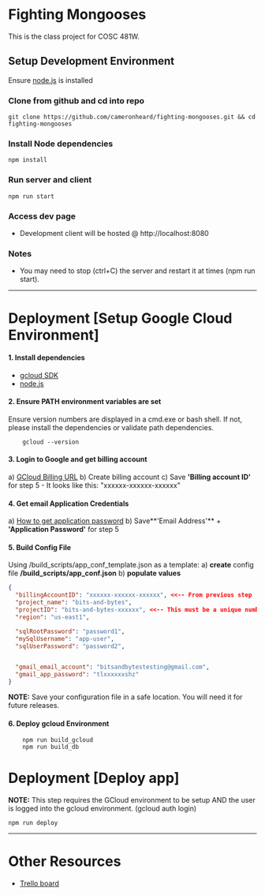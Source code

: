 # Fighting Mongooses

This is the class project for COSC 481W.

## Setup Development Environment

Ensure [node.js](https://nodejs.org/en/) is installed

### Clone from github and cd into repo
```
git clone https://github.com/cameronheard/fighting-mongooses.git && cd fighting-mongooses
```
### Install Node dependencies
```
npm install
```

### Run server and client
```
npm run start
```

### Access dev page
- Development client will be hosted @ http://localhost:8080

### Notes
- You may need to stop (ctrl+C) the server and restart it at times (npm run start).

---

# Deployment [Setup Google Cloud Environment]

#### 1. Install dependencies
- [gcloud SDK](https://cloud.google.com/sdk/install)
- [node.js](https://nodejs.org/en/)

#### 2. Ensure PATH environment variables are set
Ensure version numbers are displayed in a cmd.exe or bash shell. If not, please install the dependencies or validate path dependencies.
```
    gcloud --version
```

#### 3. Login to Google and get billing account
a) [GCloud Billing URL](https://console.cloud.google.com/billing)
b) Create billing account
c) Save **'Billing account ID'** for step 5
    - It looks like this: "xxxxxx-xxxxxx-xxxxxx"

#### 4. Get email Application Credentials
a) [How to get application password](https://support.google.com/accounts/answer/185833)
b) Save**'Email Address'** + **'Application Password'** for step 5

#### 5. Build Config File
Using /build_scripts/app_conf_template.json as a template:
a) **create** config file **/build_scripts/app_conf.json**
b) **populate values**

``` json
{
  "billingAccountID": "xxxxxx-xxxxxx-xxxxxx", <<-- From previous step
  "project_name": "bits-and-bytes",
  "projectID": "bits-and-bytes-xxxxxx", <<-- This must be a unique number.
  "region": "us-east1",

  "sqlRootPassword": "password1",
  "mySqlUsername": "app-user",
  "sqlUserPassword": "password2",


  "gmail_email_account": "bitsandbytestesting@gmail.com",
  "gmail_app_password": "tlxxxxxxshz"
}
```
**NOTE:** Save your configuration file in a safe location. You will need it for future releases.

#### 6. Deploy gcloud Environment
```
    npm run build_gcloud
    npm run build_db
```


# Deployment [Deploy app]
**NOTE:** This step requires the GCloud environment to be setup AND the user is logged into the gcloud environment. (gcloud auth login)
```
npm run deploy
```

---
# Other Resources
  - [Trello board](https://trello.com/b/ljpEvrvB/fightingmongooses-bitsandbytes)






